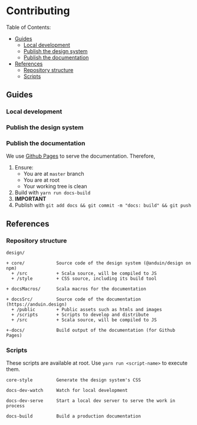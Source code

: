 # Contributing

Table of Contents:

- [Guides](#guides)
  - [Local development](#local-development)
  - [Publish the design system](#publish-the-design-system)
  - [Publish the documentation](#publish-the-documentation)
- [References](#references)
  - [Repository structure](#repository-structure)
  - [Scripts](#scripts)

## Guides

### Local development

### Publish the design system

### Publish the documentation

We use [Github Pages](https://pages.github.com/) to serve the documentation.
Therefore, 

1. Ensure:
    - You are at `master` branch
    - You are at root
    - Your working tree is clean
1. Build with `yarn run docs-build`
1. **IMPORTANT**
1. Publish with `git add docs && git commit -m "docs: build" && git push`

## References

### Repository structure

```
design/

+ core/            Source code of the design system (@anduin/design on npm)
  + /src           + Scala source, will be compiled to JS
  + /style         + CSS source, including its build tool

+ docsMacros/      Scala macros for the documentation

+ docsSrc/         Source code of the documentation (https://anduin.design)
  + /public        + Public assets such as htmls and images
  + /scripts       + Scripts to develop and distribute
  + /src           + Scala source, will be compiled to JS

+-docs/            Build output of the documentation (for Github Pages)
```

### Scripts

These scripts are available at root. Use `yarn run <script-name>` to execute
them.

```
core-style         Generate the design system's CSS

docs-dev-watch     Watch for local development

docs-dev-serve     Start a local dev server to serve the work in process

docs-build         Build a production documentation
```

